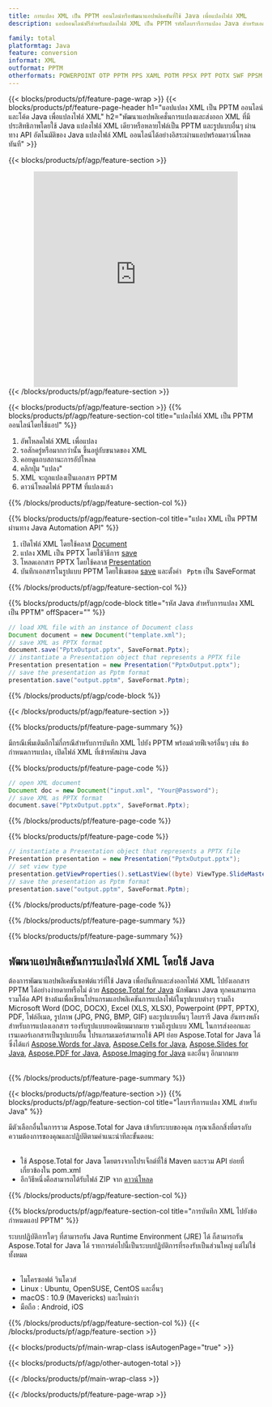 ```yaml
---
title: การแปลง XML เป็น PPTM ออนไลน์หรือพัฒนาแอปพลิเคชันที่ใช้ Java เพื่อแปลงไฟล์ XML
description: แอปออนไลน์ฟรีสำหรับแปลงไฟล์ XML เป็น PPTM รหัสไลบรารีการแปลง Java สำหรับเอกสาร XML 

family: total
platformtag: Java
feature: conversion
informat: XML
outformat: PPTM
otherformats: POWERPOINT OTP PPTM PPS XAML POTM PPSX PPT POTX SWF PPSM POT
---
```

{{< blocks/products/pf/feature-page-wrap >}}
{{< blocks/products/pf/feature-page-header h1="แอปแปลง XML เป็น PPTM ออนไลน์และโค้ด Java เพื่อแปลงไฟล์ XML" h2="พัฒนาแอปพลิเคชั่นการแปลงและส่งออก XML ที่มีประสิทธิภาพโดยใช้ Java แปลงไฟล์ XML เดียวหรือหลายไฟล์เป็น PPTM และรูปแบบอื่นๆ ผ่านทาง API อัตโนมัติของ Java แปลงไฟล์ XML ออนไลน์ได้อย่างอิสระผ่านแอปพร้อมดาวน์โหลดทันที" >}}


{{< blocks/products/pf/agp/feature-section >}}

<div class="container-fluid agp-content bg-white aboutfile box-1 vh100 section nopbtm">
<div class=container>
<div class=row>
<div class="demobox tc col-md-12 padding-0" align="center">

<iframe title="แอปแปลง XML เป็น PPTM ออนไลน์ฟรี" style="border: none; height: 426px;" scrolling="no" src="https://total-conversion-app-65z5r2lp.k8s.dynabic.com/?to=pptm&from=xml" id="child-iframe" width="80%"></iframe>

</div></div>
</div></div>
{{< /blocks/products/pf/agp/feature-section >}}


{{< blocks/products/pf/agp/feature-section >}}
{{% blocks/products/pf/agp/feature-section-col title="แปลงไฟล์ XML เป็น PPTM ออนไลน์โดยใช้แอป" %}}

1. อัพโหลดไฟล์ XML เพื่อแปลง
1. รอสักครู่หรือมากกว่านั้น ขึ้นอยู่กับขนาดของ XML
1. คอยดูแถบสถานะการอัปโหลด
1. คลิกปุ่ม "แปลง"
1. XML จะถูกแปลงเป็นเอกสาร PPTM
1. ดาวน์โหลดไฟล์ PPTM ที่แปลงแล้ว

{{% /blocks/products/pf/agp/feature-section-col %}}

{{% blocks/products/pf/agp/feature-section-col title="แปลง XML เป็น PPTM ผ่านทาง Java Automation API" %}}


1. เปิดไฟล์ XML โดยใช้คลาส [Document](https://reference.aspose.com/pdf/java/com.aspose.pdf/Document)
2. แปลง XML เป็น PPTX โดยใช้วิธีการ [save](https://reference.aspose.com/pdf/java/com.aspose.pdf/Document#save-java.lang.String-int-)
3. โหลดเอกสาร PPTX โดยใช้คลาส [Presentation](https://reference.aspose.com/slides/java/com.aspose.slides/Presentation)
4. บันทึกเอกสารในรูปแบบ PPTM โดยใช้เมธอด [save](https://reference.aspose.com/slides/java/com.aspose.slides/Presentation#save-java.lang.String-int-) และตั้งค่า ` Pptm` เป็น SaveFormat



{{% /blocks/products/pf/agp/feature-section-col %}}

{{% blocks/products/pf/agp/code-block title="รหัส Java สำหรับการแปลง XML เป็น PPTM" offSpacer="" %}}


```java
// load XML file with an instance of Document class
Document document = new Document("template.xml");
// save XML as PPTX format 
document.save("PptxOutput.pptx", SaveFormat.Pptx); 
// instantiate a Presentation object that represents a PPTX file
Presentation presentation = new Presentation("PptxOutput.pptx");
// save the presentation as Pptm format
presentation.save("output.pptm", SaveFormat.Pptm);   
```



{{% /blocks/products/pf/agp/code-block %}}

{{< /blocks/products/pf/agp/feature-section >}}

{{% blocks/products/pf/feature-page-summary %}}

มีกรณีเพิ่มเติมอีกไม่กี่กรณีสำหรับการบันทึก XML ไปยัง PPTM พร้อมด้วยฟีเจอร์อื่นๆ เช่น ข้อกำหนดการแปลง, เปิดไฟล์ XML ที่เข้ารหัสผ่าน Java

{{% blocks/products/pf/feature-page-code %}}


```java
// open XML document
Document doc = new Document("input.xml", "Your@Password");
// save XML as PPTX format 
document.save("PptxOutput.pptx", SaveFormat.Pptx); 

```


{{% /blocks/products/pf/feature-page-code %}}
{{% blocks/products/pf/feature-page-code %}}


```java
// instantiate a Presentation object that represents a PPTX file
Presentation presentation = new Presentation("PptxOutput.pptx");
// set view type
presentation.getViewProperties().setLastView((byte) ViewType.SlideMasterView);
// save the presentation as Pptm format
presentation.save("output.pptm", SaveFormat.Pptm);    
```


{{% /blocks/products/pf/feature-page-code %}}


{{% /blocks/products/pf/feature-page-summary %}}

{{% blocks/products/pf/feature-page-summary %}}

<h2>พัฒนาแอปพลิเคชันการแปลงไฟล์ XML โดยใช้ Java</h2>

ต้องการพัฒนาแอปพลิเคชันซอฟต์แวร์ที่ใช้ Java เพื่อบันทึกและส่งออกไฟล์ XML ไปยังเอกสาร PPTM ได้อย่างง่ายดายหรือไม่ ด้วย [Aspose.Total for Java](https://products.aspose.com/total/th/java/) นักพัฒนา Java ทุกคนสามารถรวมโค้ด API ข้างต้นเพื่อเขียนโปรแกรมแอปพลิเคชันการแปลงไฟล์ในรูปแบบต่างๆ รวมถึง Microsoft Word (DOC, DOCX), Excel (XLS, XLSX), Powerpoint (PPT, PPTX), PDF, ไฟล์อีเมล, รูปภาพ (JPG, PNG, BMP, GIF) และรูปแบบอื่นๆ ไลบรารี Java อันทรงพลังสำหรับการแปลงเอกสาร รองรับรูปแบบยอดนิยมมากมาย รวมถึงรูปแบบ XML ในการส่งออกและเรนเดอร์เอกสารเป็นรูปแบบอื่น โปรแกรมเมอร์สามารถใช้ API ย่อย Aspose.Total for Java ได้ ซึ่งได้แก่ [Aspose.Words for Java](https://products.aspose.com/words/th/java/), [Aspose.Cells for Java](https://products.aspose.com/cells/th/java/), [Aspose.Slides for Java](https://products.aspose.com/slides/th/java/), [Aspose.PDF for Java](https://products.aspose.com/pdf/th/java/), [Aspose.Imaging for Java](https://products.aspose.com/imaging/th/java/) และอื่นๆ อีกมากมาย<br /><br />

{{% /blocks/products/pf/feature-page-summary %}}

{{< blocks/products/pf/agp/feature-section >}}
{{% blocks/products/pf/agp/feature-section-col title="ไลบรารีการแปลง XML สำหรับ Java" %}}

มีตัวเลือกอื่นในการรวม Aspose.Total for Java เข้ากับระบบของคุณ กรุณาเลือกสิ่งที่ตรงกับความต้องการของคุณและปฏิบัติตามคำแนะนำทีละขั้นตอน:<br /><br />

- ใช้ Aspose.Total for Java โดยตรงจากโปรเจ็กต์ที่ใช้ Maven และรวม API ย่อยที่เกี่ยวข้องใน pom.xml
- อีกวิธีหนึ่งคือสามารถได้รับไฟล์ ZIP จาก [ดาวน์โหลด](https://releases.aspose.com/total/java)

{{% /blocks/products/pf/agp/feature-section-col %}}

{{% blocks/products/pf/agp/feature-section-col title="การบันทึก XML ไปยังข้อกำหนดแอป PPTM" %}}

ระบบปฏิบัติการใดๆ ที่สามารถรัน Java Runtime Environment (JRE) ได้ ก็สามารถรัน Aspose.Total for Java ได้ รายการต่อไปนี้เป็นระบบปฏิบัติการที่รองรับเป็นส่วนใหญ่ แต่ไม่ใช่ทั้งหมด <br /><br />
- ไมโครซอฟต์ วินโดวส์
- Linux : Ubuntu, OpenSUSE, CentOS และอื่นๆ
- macOS : 10.9 (Mavericks) และใหม่กว่า
- มือถือ : Android, iOS

{{% /blocks/products/pf/agp/feature-section-col %}}
{{< /blocks/products/pf/agp/feature-section >}}

{{< blocks/products/pf/main-wrap-class isAutogenPage="true" >}}

{{< blocks/products/pf/agp/other-autogen-total >}}

{{< /blocks/products/pf/main-wrap-class >}}

{{< /blocks/products/pf/feature-page-wrap >}}